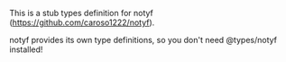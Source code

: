 This is a stub types definition for notyf (https://github.com/caroso1222/notyf).

notyf provides its own type definitions, so you don't need @types/notyf installed!
